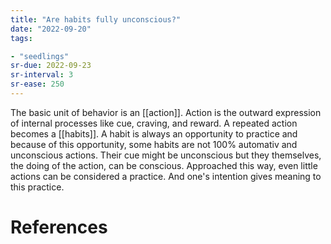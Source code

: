```yaml
---
title: "Are habits fully unconscious?"
date: "2022-09-20"
tags:

- "seedlings"
sr-due: 2022-09-23
sr-interval: 3
sr-ease: 250
---
```


The basic unit of behavior is an [[action]]. Action is the outward expression of internal processes like cue, craving, and reward. A repeated action becomes a [[habits]]. A habit is always an opportunity to practice and because of this opportunity, some habits are not 100% automativ and unconscious actions. Their cue might be unconscious but they themselves, the doing of the action, can be conscious. Approached this way, even little actions can be considered a practice. And one's intention gives meaning to this practice.

# References